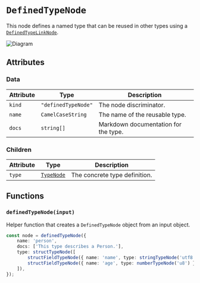 # `DefinedTypeNode`

This node defines a named type that can be reused in other types using a [`DefinedTypeLinkNode`](./linkNodes/DefinedTypeLinkNode.md).

![Diagram](https://github.com/kinobi-so/kinobi/assets/3642397/6049cf77-9a70-4915-8276-dd571d2f8828)

## Attributes

### Data

| Attribute | Type                | Description                          |
| --------- | ------------------- | ------------------------------------ |
| `kind`    | `"definedTypeNode"` | The node discriminator.              |
| `name`    | `CamelCaseString`   | The name of the reusable type.       |
| `docs`    | `string[]`          | Markdown documentation for the type. |

### Children

| Attribute | Type                      | Description                   |
| --------- | ------------------------- | ----------------------------- |
| `type`    | [`TypeNode`](./typeNodes) | The concrete type definition. |

## Functions

### `definedTypeNode(input)`

Helper function that creates a `DefinedTypeNode` object from an input object.

```ts
const node = definedTypeNode({
    name: 'person',
    docs: ['This type describes a Person.'],
    type: structTypeNode([
        structFieldTypeNode({ name: 'name', type: stringTypeNode('utf8') }),
        structFieldTypeNode({ name: 'age', type: numberTypeNode('u8') }),
    ]),
});
```
